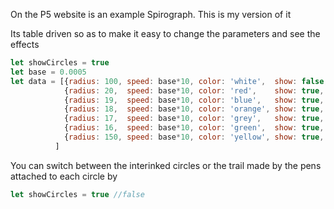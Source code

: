 On the P5 website is an example Spirograph. This is my version
of it 

Its table driven so as to make it easy to change the parameters and see the effects

~~~javascript
let showCircles = true
let base = 0.0005
let data = [{radius: 100, speed: base*10, color: 'white',  show: false, penWidth: 1},
            {radius: 20,  speed: base*10, color: 'red',    show: true,  penWidth: 1},            
            {radius: 19,  speed: base*10, color: 'blue',   show: true,  penWidth: 1},
            {radius: 18,  speed: base*10, color: 'orange', show: true,  penWidth: 1},
            {radius: 17,  speed: base*10, color: 'grey',   show: true,  penWidth: 1},            
            {radius: 16,  speed: base*10, color: 'green',  show: true,  penWidth: 10},
            {radius: 150, speed: base*10, color: 'yellow', show: true,  penWidth: 1}
          ]

~~~

You can switch between the interinked circles or the trail made by the pens attached
to each circle by 

~~~javascript
let showCircles = true //false
~~~
